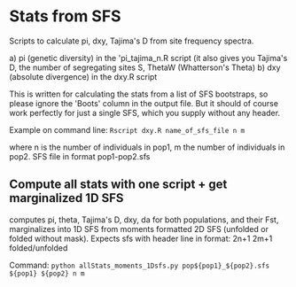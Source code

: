 # Stats from SFS
Scripts to calculate pi, dxy, Tajima's D from site frequency spectra.

a) pi (genetic diversity) in the 'pi_tajima_n.R script (it also gives you Tajima's D, the number of segregating sites S, ThetaW (Whatterson's Theta)
b) dxy (absolute divergence) in the dxy.R script
 
This is written for calculating the stats from a list of SFS bootstraps, so please ignore the 'Boots' column in the output file. But it should of course work perfectly for just a single SFS, which you supply without any header.

Example on command line:
`Rscript dxy.R name_of_sfs_file n m`

where n is the number of individuals in pop1, m the number of individuals in pop2. SFS file in format pop1-pop2.sfs

## Compute all stats with one script + get marginalized 1D SFS
computes pi, theta, Tajima's D, dxy, da for both populations, and their Fst, marginalizes into 1D SFS from moments formatted 2D SFS (unfolded or folded without mask).
Expects sfs with header line in format: 2n+1 2m+1 folded/unfolded

Command:
`python allStats_moments_1Dsfs.py pop${pop1}_${pop2}.sfs ${pop1} ${pop2} n m`
